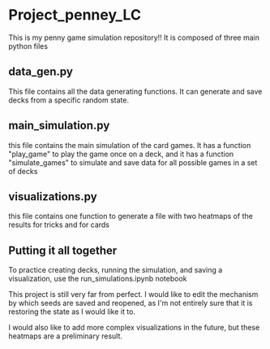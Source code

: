 # Project_penney_LC
 
This is my penny game simulation repository!! It is composed of three main python files

## data_gen.py
This file contains all the data generating functions. It can generate and save decks from a specific random state. 

## main_simulation.py
this file contains the main simulation of the card games. It has a function "play_game" to play the game once on a deck, and it has a function "simulate_games" to simulate and save data for all possible games in a set of decks


## visualizations.py
this file contains one function to generate a file with two heatmaps of the results for tricks and for cards


## Putting it all together

To practice creating decks, running the simulation, and saving a visualization, use the run_simulations.ipynb notebook



This project is still very far from perfect. I would like to edit the mechanism by which seeds are saved and reopened, as I'm not entirely sure that it is restoring the state as I would like it to. 

I would also like to add more complex visualizations in the future, but these heatmaps are a preliminary result. 